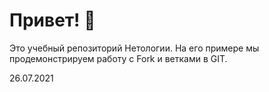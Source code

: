 # Привет! 👋

Это учебный репозиторий Нетологии. На его примере мы продемонстрируем работу с Fork и ветками в GIT.

26.07.2021